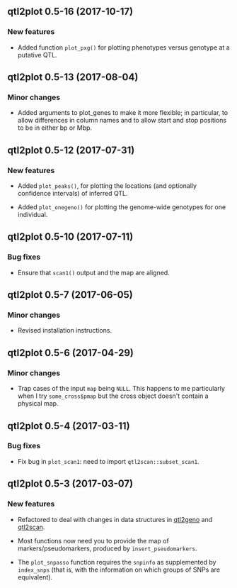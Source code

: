 ## qtl2plot 0.5-16 (2017-10-17)

### New features

- Added function `plot_pxg()` for plotting phenotypes versus genotype
  at a putative QTL.


## qtl2plot 0.5-13 (2017-08-04)

### Minor changes

- Added arguments to plot_genes to make it more flexible; in
  particular, to allow differences in column names and to allow start
  and stop positions to be in either bp or Mbp.


## qtl2plot 0.5-12 (2017-07-31)

### New features

- Added `plot_peaks()`, for plotting the locations (and optionally
  confidence intervals) of inferred QTL.

- Added `plot_onegeno()` for plotting the genome-wide genotypes for
  one individual.


## qtl2plot 0.5-10 (2017-07-11)

### Bug fixes

- Ensure that `scan1()` output and the map are aligned.


## qtl2plot 0.5-7 (2017-06-05)

### Minor changes

- Revised installation instructions.


## qtl2plot 0.5-6 (2017-04-29)

### Minor changes

- Trap cases of the input `map` being `NULL`. This happens to me
  particularly when I try `some_cross$pmap` but the cross object
  doesn't contain a physical map.


## qtl2plot 0.5-4 (2017-03-11)

### Bug fixes

- Fix bug in `plot_scan1`: need to import `qtl2scan::subset_scan1`.


## qtl2plot 0.5-3 (2017-03-07)

### New features

- Refactored to deal with changes in data structures in
  [qtl2geno](https://github.com/rqtl/qtl2geno) and
  [qtl2scan](https://github.com/rqtl/qtl2scan).

- Most functions now need you to provide the map of
  markers/pseudomarkers, produced by `insert_pseudomarkers`.

- The `plot_snpasso` function requires the `snpinfo` as supplemented
  by `index_snps` (that is, with the information on which groups of
  SNPs are equivalent).

